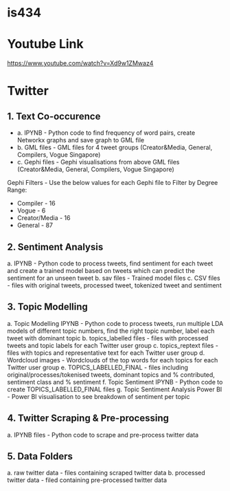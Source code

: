 # is434

# Youtube Link
https://www.youtube.com/watch?v=Xd9w1ZMwaz4

# Twitter

## 1. Text Co-occurence
- a. IPYNB - Python code to find frequency of word pairs, create Networkx graphs and save graph to GML file
- b. GML files - GML files for 4 tweet groups (Creator&Media, General, Compilers, Vogue Singapore)
- c. Gephi files - Gephi visualisations from above GML files (Creator&Media, General, Compilers, Vogue Singapore)

Gephi Filters - Use the below values for each Gephi file to Filter by Degree Range:
- Compiler - 16
- Vogue - 6 
- Creator/Media - 16
- General - 87

## 2. Sentiment Analysis
a. IPYNB - Python code to process tweets, find sentiment for each tweet and create a trained model based on tweets which can predict the sentiment for an unseen tweet
b. sav files - Trained model files
c. CSV files - files with original tweets, processed tweet, tokenized tweet and sentiment

## 3. Topic Modelling
a. Topic Modelling IPYNB - Python code to process tweets, run multiple LDA models of different topic numbers, find the right topic number, label each tweet with dominant topic
b. topics_labelled files - files with processed tweets and topic labels for each Twitter user group
c. topics_reptext files - files with topics and representative text for each Twitter user group
d. Wordcloud images - Wordclouds of the top words for each topics for each Twitter user group
e. TOPICS_LABELLED_FINAL - files including original/processes/tokenised tweets, dominant topics and % contributed, sentiment class and % sentiment
f. Topic Sentiment IPYNB - Python code to create TOPICS_LABELLED_FINAL files
g. Topic Sentiment Analysis Power BI - Power BI visualisation to see breakdown of sentiment per topic

## 4. Twitter Scraping & Pre-processing
a. IPYNB files - Python code to scrape and pre-process twitter data

## 5. Data Folders
a. raw twitter data - files containing scraped twitter data
b. processed twitter data - filed containing pre-processed twitter data
